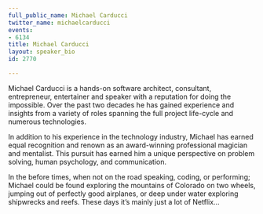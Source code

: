 ```yaml
---
full_public_name: Michael Carducci
twitter_name: michaelcarducci
events:
- 6134
title: Michael Carducci
layout: speaker_bio
id: 2770

---
```

Michael Carducci is a hands-on software architect, consultant, entrepreneur, entertainer and speaker with a reputation for doing the impossible. Over the past two decades he has gained experience and insights from a variety of roles spanning the full project life-cycle and numerous technologies. 

In addition to his experience in the technology industry, Michael has earned equal recognition and renown as an award-winning professional magician and mentalist. This pursuit has earned him a unique perspective on problem solving, human psychology, and communication. 

In the before times, when not on the road speaking, coding, or performing; Michael could be found exploring the mountains of Colorado on two wheels, jumping out of perfectly good airplanes, or deep under water exploring shipwrecks and reefs. These days it’s mainly just a lot of Netflix...
